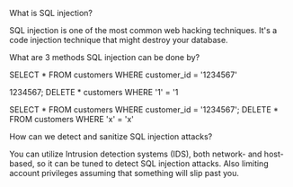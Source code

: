 What is SQL injection?

SQL injection is one of the most common web hacking techniques. It's a code injection technique that might destroy your database.

What are 3 methods SQL injection can be done by?

SELECT *
FROM customers
WHERE customer_id = '1234567'

1234567; DELETE * customers WHERE '1' = '1

SELECT *
FROM customers
WHERE customer_id = '1234567';
DELETE *
FROM customers
WHERE 'x' = 'x'

How can we detect and sanitize SQL injection attacks?

You can utilize Intrusion detection systems (IDS), both network- and host-based, so it can be tuned to detect SQL injection attacks.
Also limiting account privileges assuming that something will slip past you.